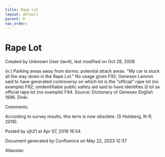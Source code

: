 ```yaml
---
title: Rape Lot
layout: default
parent: R
nav_order:
---
```


# Rape Lot

Created by  Unknown User (lav4), last modified on Oct 28, 2008

(n.) Parking areas away from dorms; potential attack areas. &quot;My car is stuck all the way down in the Rape Lot.&quot; No usage given F92; Geneseo Lamron said to have generated controversy on which lot is the &quot;official&quot; rape lot (no example) F92; unidentifiable public safety aid said to have identifies Q lot as official rape lot (no example) F94. Source: Dictionary of Geneseo English 1996. Dinki.

Comments:

According to survey results, this term is now obsolete. (S Holsberg, N-R, 2019).

Posted by sjh21 at Apr 07, 2019 16:54

Document generated by Confluence on May 22, 2023 12:37

Atlassian
